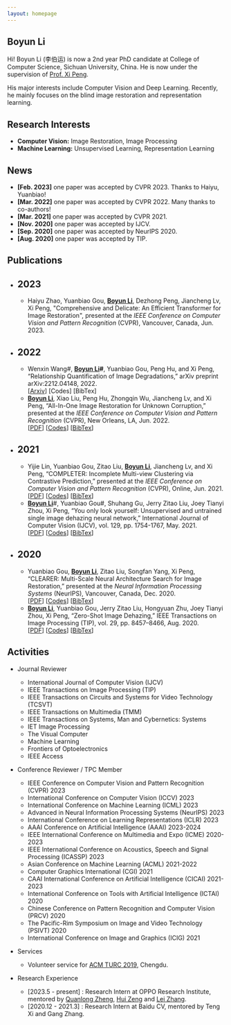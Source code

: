```yaml
---
layout: homepage
---
```


## Boyun Li

Hi! Boyun Li (李伯运) is now a 2nd year PhD candidate at College of Computer Science, Sichuan University, China. He is now under the supervision of [Prof. Xi Peng](https://pengxi.me/).

His major interests include Computer Vision and Deep Learning. Recently, he mainly focuses on the blind image restoration and representation learning.



## Research Interests

- **Computer Vision:** Image Restoration, Image Processing
- **Machine Learning:** Unsupervised Learning, Representation Learning

## News
- **[Feb. 2023]** one paper was accepted by CVPR 2023. Thanks to Haiyu, Yuanbiao! 
- **[Mar. 2022]** one paper was accepted by CVPR 2022. Many thanks to co-authors! 
- **[Mar. 2021]** one paper was accepted by CVPR 2021.
- **[Nov. 2020]** one paper was accepted by IJCV.
- **[Sep. 2020]** one paper was accepted by NeurIPS 2020.
- **[Aug. 2020]** one paper was accepted by TIP.

## Publications

- ## 2023

  - Haiyu Zhao, Yuanbiao Gou, **<u>Boyun Li</u>**, Dezhong Peng, Jiancheng Lv, Xi Peng, "Comprehensive and Delicate: An Efficient Transformer for Image Restoration", presented at the *IEEE Conference on Computer Vision and Pattern Recognition* (CVPR), Vancouver, Canada, Jun. 2023.
  
- ## 2022

  - Wenxin Wang#, **<u>Boyun Li</u>#**, Yuanbiao Gou, Peng Hu, and Xi Peng, “Relationship Quantification of Image Degradations,” arXiv preprint arXiv:2212.04148, 2022.<br>[[Arxiv](https://arxiv.org/abs/2212.04148)] [Codes] [BibTex]
  - **<u>Boyun Li</u>**, Xiao Liu, Peng Hu, Zhongqin Wu, Jiancheng Lv, and Xi Peng, “All-In-One Image Restoration for Unknown Corruption,” presented at the *IEEE Conference on Computer Vision and Pattern Recognition* (CVPR), New Orleans, LA, Jun. 2022.<br>[[PDF](http://pengxi.me/wp-content/uploads/2022/03/All-In-One-Image-Restoration-for-Unknown-Corruption.pdf)] [[Codes](https://github.com/XLearning-SCU/2022-CVPR-AirNet)] [[BibTex](http://pengxi.me/wp-content/uploads/2022/05/All-In-One-Image-Restoration-for-Unknown-Corruption.txt)]

- ## 2021

  - Yijie Lin, Yuanbiao Gou, Zitao Liu, **<u>Boyun Li</u>**, Jiancheng Lv, and Xi Peng, “COMPLETER: Incomplete Multi-view Clustering via Contrastive Prediction,” presented at the *IEEE Conference on Computer Vision and Pattern Recognition* (CVPR), Online, Jun. 2021.<br>[[PDF](http://pengxi.me/wp-content/uploads/2021/03/2021CVPR-completer.pdf)] [[Codes](https://github.com/XLearning-SCU/2021-CVPR-Completer)] [[BibTex](http://pengxi.me/wp-content/uploads/2021/03/2021-completer.txt)] 
  - **<u>Boyun Li</u>**#, Yuanbiao Gou#, Shuhang Gu, Jerry Zitao Liu, Joey Tianyi Zhou, Xi Peng, “You only look yourself: Unsupervised and untrained single image dehazing neural network,” International Journal of Computer Vision (IJCV), vol. 129, pp. 1754-1767, May. 2021.<br>[[PDF](http://pengxi.me/wp-content/uploads/2021/05/2021-IJCV-yoly.pdf)] [[Codes](https://github.com/XLearning-SCU/2021-IJCV-YOLY)] [[BibTex](http://pengxi.me/wp-content/uploads/2021/02/2021-IJCV.txt)]

- ## 2020

  - Yuanbiao Gou, **<u>Boyun Li</u>**, Zitao Liu, Songfan Yang, Xi Peng, “CLEARER: Multi-Scale Neural Architecture Search for Image Restoration,” presented at the *Neural Information Processing Systems* (NeurIPS), Vancouver, Canada, Dec. 2020.<br>[[PDF](http://pengxi.me/wp-content/uploads/2020/12/2020NIPS-CLEARER.pdf)] [[Codes](https://github.com/XLearning-SCU/2020-NeurIPS-CLEARER)] [[BibTex](http://pengxi.me/wp-content/uploads/2020/12/2020-CLEARER-NIPS.txt)]
  - **<u>Boyun Li</u>**, Yuanbiao Gou, Jerry Zitao Liu, Hongyuan Zhu, Joey Tianyi Zhou, Xi Peng, “Zero-Shot Image Dehazing,” IEEE Transactions on Image Processing (TIP), vol. 29, pp. 8457–8466, Aug. 2020.<br>[[PDF](http://pengxi.me/wp-content/uploads/2020/10/zero-shot-dehazing.pdf)] [[Codes](https://github.com/limit-scu/2020-TIP-ZID)] [[BibTex](http://pengxi.me/wp-content/uploads/2020/10/2020-Zero-Shot-Image-Dehazing.txt)]



## Activities

* Journal Reviewer
  * International Journal of Computer Vision (IJCV)
  * IEEE Transactions on Image Processing (TIP)
  * IEEE Transactions on Circuits and Systems for Video Technology (TCSVT)
  * IEEE Transactions on Multimedia (TMM)
  * IEEE Transactions on Systems, Man and Cybernetics: Systems
  * IET Image Processing
  * The Visual Computer
  * Machine Learning
  * Frontiers of Optoelectronics
  * IEEE Access
  
* Conference Reviewer / TPC Member
  * IEEE Conference on Computer Vision and Pattern Recognition (CVPR) 2023
  * International Conference on Computer Vision (ICCV) 2023
  * International Conference on Machine Learning (ICML) 2023
  * Advanced in Neural Information Processing Systems (NeurIPS) 2023
  * International Conference on Learning Representations (ICLR) 2023
  * AAAI Conference on Artificial Intelligence (AAAI) 2023-2024
  * IEEE International Conference on Multimedia and Expo (ICME) 2020-2023
  * IEEE International Conference on Acoustics, Speech and Signal Processing (ICASSP) 2023
  * Asian Conference on Machine Learning (ACML) 2021-2022
  * Computer Graphics International (CGI) 2021
  * CAAI International Conference on Artificial Intelligence (CICAI) 2021-2023
  * International Conference on Tools with Artificial Intelligence (ICTAI) 2020
  * Chinese Conference on Pattern Recognition and Computer Vision (PRCV) 2020
  * The Pacific-Rim Symposium on Image and Video Technology (PSIVT) 2020
  * International Conference on Image and Graphics (ICIG) 2021
* Services
  * Volunteer service for [ACM TURC 2019](http://acmturc.com/2019/cn/index.html), Chengdu.
* Research Experience 
  * [2023.5 - present] : Research Intern at OPPO Research Institute, mentored by [Quanlong Zheng](https://quanlzheng.github.io/), [Hui Zeng](https://huizeng.github.io/) and [Lei Zhang](https://www4.comp.polyu.edu.hk/~cslzhang/).
  * [2020.12 - 2021.3] : Research Intern at Baidu CV, mentored by Teng Xi and Gang Zhang.


